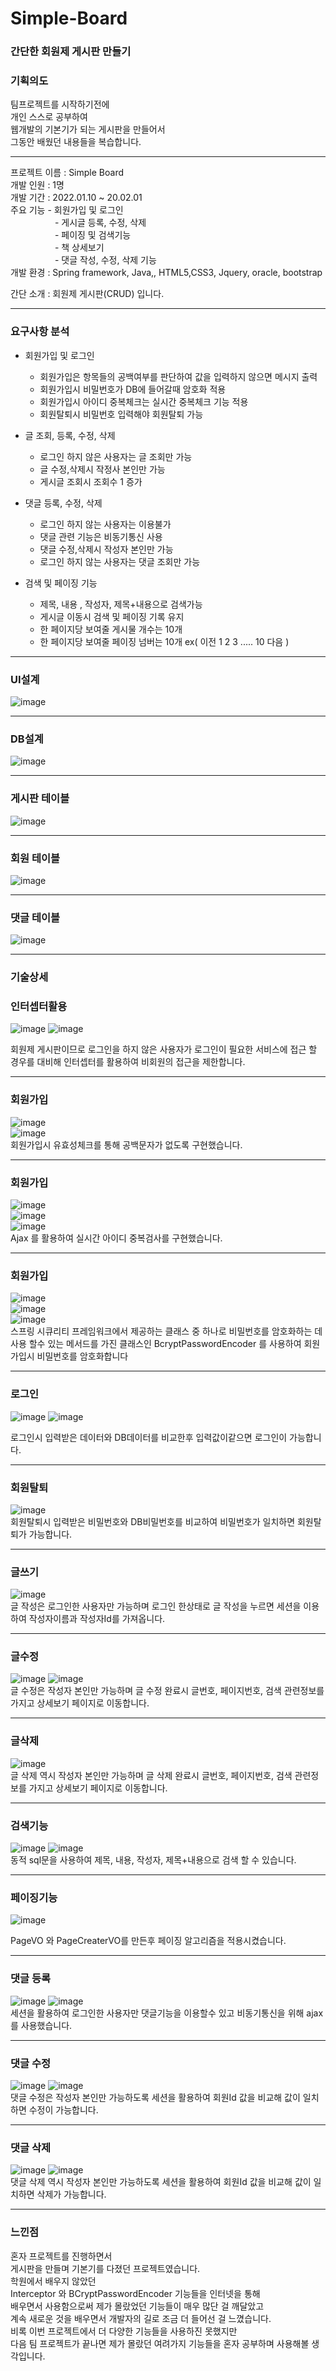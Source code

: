 # Simple-Board  <br>

### 간단한 회원제 게시판 만들기 <br>

### 기획의도
팀프로젝트를 시작하기전에<br> 
개인 스스로 공부하여 <br>
웹개발의 기본기가 되는 게시판을 만들어서<br>
그동안 배웠던 내용들을 복습합니다.<hr>

프로젝트 이름 : Simple Board <br>
개발 인원 :  1명 <br>
개발 기간 :  2022.01.10 ~ 20.02.01 <br>
주요 기능  -  회원가입 및 로그인 <br>
&nbsp;&nbsp;&nbsp;&nbsp;&nbsp;&nbsp;&nbsp;&nbsp;&nbsp;&nbsp;&nbsp;&nbsp;&nbsp;&nbsp;&nbsp;&nbsp;&nbsp;    -  게시글 등록, 수정, 삭제		 <br>
&nbsp;&nbsp;&nbsp;&nbsp;&nbsp;&nbsp;&nbsp;&nbsp;&nbsp;&nbsp;&nbsp;&nbsp;&nbsp;&nbsp;&nbsp;&nbsp;&nbsp;    -  페이징 및 검색기능  <br>
&nbsp;&nbsp;&nbsp;&nbsp;&nbsp;&nbsp;&nbsp;&nbsp;&nbsp;&nbsp;&nbsp;&nbsp;&nbsp;&nbsp;&nbsp;&nbsp;&nbsp;    -  책 상세보기 <br>
&nbsp;&nbsp;&nbsp;&nbsp;&nbsp;&nbsp;&nbsp;&nbsp;&nbsp;&nbsp;&nbsp;&nbsp;&nbsp;&nbsp;&nbsp;&nbsp;&nbsp;   -  댓글 작성, 수정, 삭제 기능 <br>
개발 환경  :  Spring framework, Java,, HTML5,CSS3, Jquery, oracle,  bootstrap <br>

간단 소개  :  회원제 게시판(CRUD) 입니다. <hr>



### 요구사항 분석

- 회원가입 및 로그인
   
   -  회원가입은 항목들의 공백여부를 판단하여 값을 입력하지 않으면 메시지 출력
   -  회원가입시 비밀번호가 DB에 들어갈때 암호화 적용
   -  회원가입시 아이디 중복체크는 실시간 중복체크 기능 적용
   -  회원탈퇴시 비밀번호 입력해야 회원탈퇴 가능

- 글 조회, 등록, 수정, 삭제
  -  로그인 하지 않은 사용자는 글 조회만 가능
  -  글 수정,삭제시 작정사 본인만 가능
  -  게시글 조회시 조회수 1  증가

- 댓글 등록, 수정, 삭제
   - 로그인 하지 않는 사용자는 이용불가
   - 댓글 관련 기능은 비동기통신 사용
   - 댓글 수정,삭제시  작성자 본인만 가능
   - 로그인 하지 않는 사용자는 댓글 조회만 가능


- 검색 및 페이징 기능
   -  제목, 내용 , 작성자, 제목+내용으로 검색가능
   -  게시글 이동시 검색 및 페이징 기록 유지
   -  한 페이지당 보여줄 게시물 개수는 10개
   -  한 페이지당 보여줄 페이징 넘버는 10개 ex( 이전 1 2 3 ..... 10 다음 ) 
 

<hr>


### UI설계
![image](https://user-images.githubusercontent.com/100080583/156967936-69efb73f-3a72-449a-8d58-fe243640b12c.png)<hr>


### DB설계
![image](https://user-images.githubusercontent.com/100080583/156282212-36363a42-24c5-4fd1-abaf-4806fd27e4dc.png)<hr>


### 게시판 테이블
![image](https://user-images.githubusercontent.com/100080583/156968120-8318a16e-95fd-41ca-a39a-a424f132e1f4.png)<hr>

### 회원 테이블
![image](https://user-images.githubusercontent.com/100080583/156968146-80ae7df3-1aa9-48be-8505-feb3c8ae593d.png)<hr>

### 댓글 테이블
![image](https://user-images.githubusercontent.com/100080583/156968174-1035acbc-0486-4432-8e2f-d6b0c96efb26.png)<hr>



### 기술상세


### 인터셉터활용


![image](https://user-images.githubusercontent.com/100080583/156282449-11482550-a496-437c-b42e-3c68f6115b08.png)
![image](https://user-images.githubusercontent.com/100080583/156282545-712eb693-4c00-4bcc-bd20-9395e57c00e4.png)

회원제 게시판이므로 로그인을 하지 않은 사용자가 로그인이 필요한 서비스에 접근 할 경우를 대비해
인터셉터를 활용하여 비회원의 접근을 제한합니다.<hr>


### 회원가입


![image](https://user-images.githubusercontent.com/100080583/156282619-9e8f9c4c-89e9-4fee-a30b-d6dd1fc36f96.png)<br>
![image](https://user-images.githubusercontent.com/100080583/156282630-150a7fc2-e571-46d1-b14e-67030c6e43b3.png)<br>
회원가입시 유효성체크를 통해
공백문자가 없도록 구현했습니다.<hr>
### 회원가입
![image](https://user-images.githubusercontent.com/100080583/156282785-321449f5-4af7-43f1-8dde-e14856e61320.png)<br>
![image](https://user-images.githubusercontent.com/100080583/156282789-be55de52-59b6-4a62-89ae-fe2b5c6ae918.png)<br>
![image](https://user-images.githubusercontent.com/100080583/156282793-5822e61c-cf4c-456d-8b8e-920f80ed4ddc.png)<br>
 Ajax 를 활용하여
실시간 아이디 중복검사를
구현했습니다.       <hr>                                                                                           

### 회원가입

![image](https://user-images.githubusercontent.com/100080583/156283335-47cd3b19-d5e1-4d6d-b108-877def4b7380.png)<br>
![image](https://user-images.githubusercontent.com/100080583/156283346-55bfb8a5-bbfd-4212-84df-1da682ea2b3c.png)<br>
![image](https://user-images.githubusercontent.com/100080583/156283357-e1772fb3-9818-47ac-84ce-4b144fac5a62.png)<br>
스프링 시큐리티 프레임워크에서
제공하는 클래스 중 하나로  비밀번호를 암호화하는 데 사용 할수 있는 메서드를 가진 클래스인 BcryptPasswordEncoder 를 사용하여 회원가입시 비밀번호를
암호화합니다<hr>


### 로그인

![image](https://user-images.githubusercontent.com/100080583/156283387-31909cff-a880-4042-9ea2-90d8e09e6973.png)
![image](https://user-images.githubusercontent.com/100080583/156283395-b62219f8-9934-4e79-830c-1a57f076898b.png)<br>

로그인시 입력받은 데이터와
DB데이터를 비교한후
입력값이같으면 로그인이 가능합니다.<hr>

### 회원탈퇴
![image](https://user-images.githubusercontent.com/100080583/156283634-5b228119-e2e1-4376-915c-2cddca883146.png)<br>
회원탈퇴시 입력받은 비밀번호와
DB비밀번호를 비교하여
비밀번호가 일치하면
회원탈퇴가 가능합니다.<hr>

### 글쓰기

![image](https://user-images.githubusercontent.com/100080583/156283667-4b6ed9b6-eaa0-4f6e-8e0a-fc21a1e414aa.png)<br>
글 작성은
로그인한 사용자만 가능하며
로그인 한상태로 글 작성을 누르면
세션을 이용하여
작성자이름과 작성자Id를 가져옵니다. <hr>

### 글수정
![image](https://user-images.githubusercontent.com/100080583/156283741-1c0c4f05-1acb-470d-a52f-fba5c20427e3.png)
![image](https://user-images.githubusercontent.com/100080583/156283752-2c347301-bfac-4ca0-8881-a91b4a91d92e.png)<br>
글 수정은 
작성자 본인만 가능하며
글 수정 완료시
글번호, 페이지번호, 검색 관련정보를
가지고 상세보기 페이지로 이동합니다.<hr>


### 글삭제

![image](https://user-images.githubusercontent.com/100080583/156283808-28c83149-7a0b-4641-8941-9c715ebd3d55.png)<br>
 글 삭제 역시 
작성자 본인만 가능하며
글 삭제 완료시
글번호, 페이지번호, 검색 관련정보를
가지고 상세보기 페이지로 이동합니다.<hr>

### 검색기능
![image](https://user-images.githubusercontent.com/100080583/156283858-28b62dc5-f32f-425b-ae3c-04b71bb4d262.png)
![image](https://user-images.githubusercontent.com/100080583/156283867-7ffe8ef9-078d-43d9-be25-6bbb69836d2e.png)<br>
동적 sql문을 사용하여
제목, 내용, 작성자, 제목+내용으로
검색 할 수 있습니다.<hr>

### 페이징기능
![image](https://user-images.githubusercontent.com/100080583/156283964-e300c89b-ac41-41f6-ad93-ee9fbabd224e.png)<br>

PageVO 와 PageCreaterVO를 만든후 페이징 알고리즘을 적용시켰습니다.<hr>

### 댓글 등록

![image](https://user-images.githubusercontent.com/100080583/156283993-8fb686a8-958b-4a41-951f-cd8f390eca98.png)
![image](https://user-images.githubusercontent.com/100080583/156283997-726159f9-f4da-4667-a7db-f11ceac58b2b.png)<br>
세션을 활용하여 로그인한 사용자만 댓글기능을 이용할수 있고
비동기통신을 위해
ajax를 사용했습니다.<hr>

### 댓글 수정
![image](https://user-images.githubusercontent.com/100080583/156284028-f0231ce5-a569-408e-88f1-b5388ec643e8.png)
![image](https://user-images.githubusercontent.com/100080583/156970264-7bc20950-ace3-4d4d-bf13-80b8b2014d63.png)<br>
댓글 수정은 
작성자 본인만 가능하도록 
세션을 활용하여 회원Id 값을 비교해 값이 일치하면 수정이 가능합니다.<hr>

### 댓글 삭제

![image](https://user-images.githubusercontent.com/100080583/156284057-a2285ab9-5837-41d8-8813-6ee768b3f0ea.png)
![image](https://user-images.githubusercontent.com/100080583/156970272-0ea36c7e-884b-47a8-9d56-ae0c5cd47c89.png)<br>
댓글 삭제 역시 
작성자 본인만 가능하도록 
세션을 활용하여 회원Id 값을 비교해 값이 일치하면 삭제가 가능합니다.<hr>

### 느낀점

혼자 프로젝트를 진행하면서<br>
게시판을 만들며 기본기를 다졌던 프로젝트였습니다.<br>
학원에서 배우지 않았던<br>
Interceptor 와 BCryptPasswordEncoder 기능들을 인터넷을 통해<br>
배우면서 사용함으로써 제가 몰랐었던 기능들이 매우 많단 걸 깨달았고<br>
계속 새로운 것을 배우면서 개발자의 길로 조금 더 들어선 걸 느꼈습니다.<br>
비록 이번 프로젝트에서 더 다양한 기능들을 사용하진 못했지만<br>
다음 팀 프로젝트가 끝나면 제가 몰랐던 여려가지 기능들을 혼자 공부하며 사용해볼 생각입니다.<br>
















